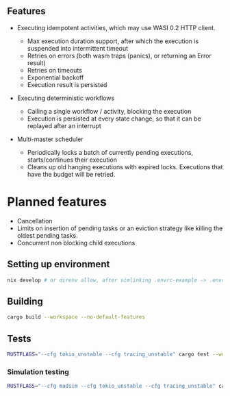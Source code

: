## Features
* Executing idempotent activities, which may use WASI 0.2 HTTP client.
    * Max execution duration support, after which the execution is suspended into intermittent timeout
    * Retries on errors (both wasm traps (panics), or returning an Error result)
    * Retries on timeouts
    * Exponential backoff
    * Execution result is persisted

* Executing deterministic workflows
    * Calling a single workflow / activity, blocking the execution
    * Execution is persisted at every state change, so that it can be replayed after an interrupt

* Multi-master scheduler
    * Periodically locks a batch of currently pending executions, starts/continues their execution
    * Cleans up old hanging executions with expired locks. Executions that have the budget will be retried.

# Planned features
* Cancellation
* Limits on insertion of pending tasks or an eviction strategy like killing the oldest pending tasks.
* Concurrent non blocking child executions

## Setting up environment
```sh
nix develop # or direnv allow, after simlinking .envrc-example -> .envrc
```

## Building
```sh
cargo build --workspace --no-default-features
```

## Tests
```sh
RUSTFLAGS="--cfg tokio_unstable --cfg tracing_unstable" cargo test --workspace
```

### Simulation testing
```sh
RUSTFLAGS="--cfg madsim --cfg tokio_unstable --cfg tracing_unstable" cargo test --workspace
```

